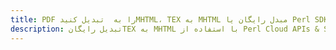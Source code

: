 ---title: PDF را به  تبدیل کنیدMHTML، TEX به MHTML مبدل رایگان یا Perl SDKdescription: تبدیل رایگانTEX به MHTML با استفاده از Perl Cloud APIs & SDK همچنین اسناد PDF را در Cloud ایجاد، ویرایش و رندر کنید.---